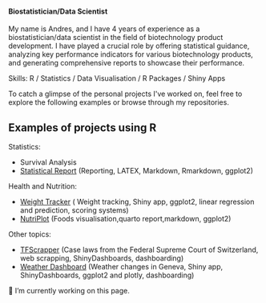 #### Biostatistician/Data Scientist

My name is Andres, and I have 4 years of experience as a biostatistician/data scientist in the field of biotechnology product development. I have played a crucial role by offering statistical guidance, analyzing key performance indicators for various biotechnology products, and generating comprehensive reports to showcase their performance. 

Skills: R / Statistics / Data Visualisation / R Packages / Shiny Apps

To catch a glimpse of the personal projects I've worked on, feel free to explore the following examples or browse through my repositories.

## Examples of projects using R 

Statistics: 

- Survival Analysis
- [Statistical Report](https://github.com/Andres-AM/report-example/blob/main/report.pdf) (Reporting, LATEX, Markdown, Rmarkdown, ggplot2)  

Health and Nutrition: 

 - [Weight Tracker](https://andres-am.shinyapps.io/health-dashboard/) ( Weight tracking, Shiny app, ggplot2, linear regression and prediction, scoring systems)
 - [NutriPlot](https://andres-am.github.io/NutriPlot/) (Foods visualisation,quarto report,markdown, ggplot2)

Other topics: 

 - [TFScrapper](https://andres-am.shinyapps.io/TFScrappeR/) (Case laws from the Federal Supreme Court of Switzerland, web scrapping, ShinyDashboards, dashboarding)
 - [Weather Dashboard](https://andres-am.shinyapps.io/weather_geneva/)  (Weather changes in Geneva, Shiny app, ShinyDashboards, ggplot2 and plotly, dashboarding)



🔭 I’m currently working on this page. 
